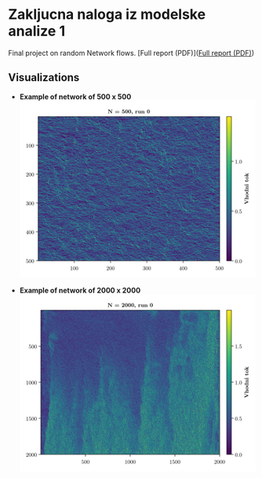 # Zakljucna naloga iz modelske analize 1
Final project on random Network flows. 
[Full report (PDF)]([Full report (PDF)](https://github.com/sgodec/zakljucna_modelska/blob/main/simon_godec_modelska_zakljucna.pdf))

## Visualizations

- **Example of network of 500 x 500**  
  ![Sinusoidal Source](https://github.com/sgodec/zakljucna_modelska/blob/main/flow_100.png)

- **Example of network of 2000 x 2000**  
  ![Delta Source](https://github.com/sgodec/zakljucna_modelska/blob/main/flow_2000.png)


